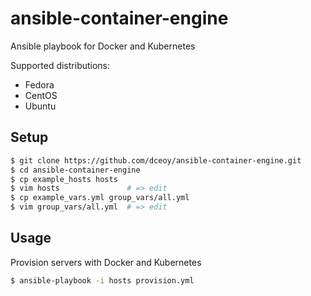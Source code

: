 ansible-container-engine
========================

Ansible playbook for Docker and Kubernetes

Supported distributions:

- Fedora
- CentOS
- Ubuntu

Setup
-----

```sh
$ git clone https://github.com/dceoy/ansible-container-engine.git
$ cd ansible-container-engine
$ cp example_hosts hosts
$ vim hosts               # => edit
$ cp example_vars.yml group_vars/all.yml
$ vim group_vars/all.yml  # => edit
```

Usage
-----

Provision servers with Docker and Kubernetes

```sh
$ ansible-playbook -i hosts provision.yml
```
